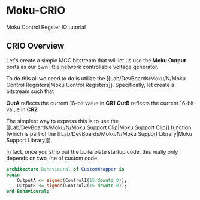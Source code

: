 # Moku-CRIO 
Moku Control Regster IO tutorial
## CRIO Overview
Let's create a simple MCC bitstream that will let us use the **Moku Output** ports as our own little network controllable voltage generator.

To do this all we need to do is utilize the [[Lab/DevBoards/Moku/N/Moku Control Registers|Moku Control Registers]]. 
Specifically, let create a bitstream such that

**OutA** reflects the current 16-bit value in **CR1**
**OutB** reflects the current 16-bit value in **CR2** 

The simplest way to express this is to use the [[Lab/DevBoards/Moku/N/Moku Support Clip|Moku Support Clip]] function (which is part of the [[Lab/DevBoards/Moku/N/Moku Support Library|Moku Support Library]]). 

In fact, once you strip out the boilerplate startup code, this really only depends on __two__ line of custom code. 
``` vhdl  
architecture Behavioural of CustomWrapper is
begin
    OutputA <= signed(Control1(15 downto 0));
    OutputB <= signed(Control2(15 downto 0));
end Behavioural;
```



